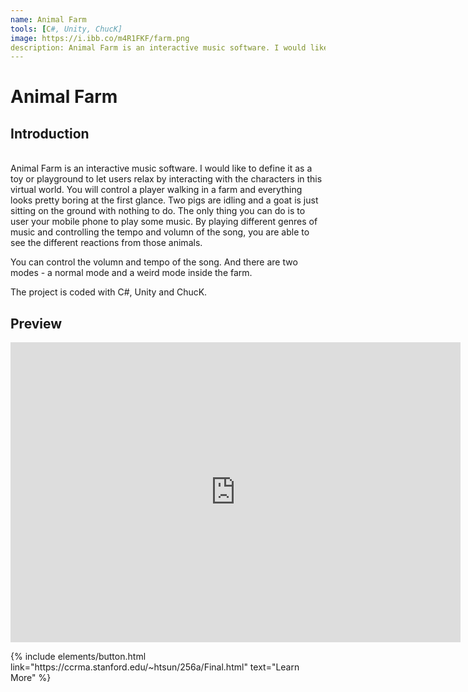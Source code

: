 ```yaml
---
name: Animal Farm
tools: [C#, Unity, ChucK]
image: https://i.ibb.co/m4R1FKF/farm.png
description: Animal Farm is an interactive music software. I would like to define it as a toy or playground to let users relax by interacting with the characters in this virtual world. 
---
```


# Animal Farm

## Introduction

<br>
Animal Farm is an interactive music software. I would like to define it as a toy or playground to let users relax by interacting with the characters in this virtual world. You will control a player walking in a farm and everything looks pretty boring at the first glance. Two pigs are idling and a goat is just sitting on the ground with nothing to do. The only thing you can do is to user your mobile phone to play some music. By playing different genres of music and controlling the tempo and volumn of the song, you are able to see the different reactions from those animals.

You can control the volumn and tempo of the song. And there are two modes - a normal mode and a weird mode inside the farm.

The project is coded with C#, Unity and ChucK.

## Preview
<center>
<iframe width="720" height="480" src="https://www.youtube.com/embed/yzlcsTXSZEQ" frameborder="0" allow="accelerometer; autoplay; encrypted-media; gyroscope; picture-in-picture" allowfullscreen></iframe>
</center>

<p class="text-center">
{% include elements/button.html link="https://ccrma.stanford.edu/~htsun/256a/Final.html" text="Learn More" %}
</p>